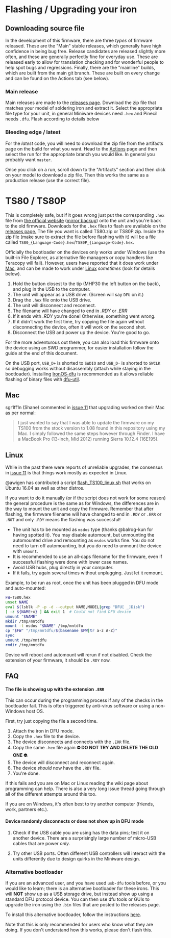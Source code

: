 # Flashing / Upgrading your iron

## Downloading source file

In the development of this firmware, there are three _types_ of firmware released.
These are the "Main" stable releases, which generally have high confidence in being bug free.
Release candidates are released slightly more often, and these are generally perfectly fine for everyday use. These are released early to allow for translation checking and for wonderful people to help spot bugs and regressions.
Finally, there are the "mainline" builds, which are built from the main git branch.
These are built on every change and can be found on the Actions tab (see below).

### Main release

Main releases are made to the [releases page](https://github.com/Ralim/IronOS/releases).
Download the zip file that matches your model of soldering iron and extract it.
Select the appropriate file type for your unit, in general Miniware devices need `.hex` and Pinecil needs `.dfu`.
Flash according to details below

### Bleeding edge / latest

For the _latest_ code, you will need to download the zip file from the artifacts page on the build for what you want.
Head to the [Actions](https://github.com/Ralim/IronOS/actions) page and then select the run for the appropriate branch you would like.
In general you probably want `master`.

Once you click on a run, scroll down to the "Artifacts" section and then click on your model to download a zip file.
Then this works the same as a production release (use the correct file).

# TS80 / TS80P

This is completely safe, but if it goes wrong just put the corresponding `.hex` file from [the official website](https://e-design.com.cn/en/NewsDetail/4203645.html) ([mirror backup](https://github.com/Ralim/IronOS-Meta/tree/main/Firmware/Miniware)) onto the unit and you're back to the old firmware. Downloads for the `.hex` files to flash are available on the [releases page.](https://github.com/Ralim/IronOS/releases) The file you want is called TS80.zip or TS80P.zip. Inside the zip file (make sure to extract the file before flashing with it) will be a file called `TS80_{Language-Code}.hex`/`TS80P_{Language-Code}.hex`.

Officially the bootloader on the devices only works under Windows (use the built-in File Explorer, as alternative file managers or copy handlers like Teracopy will fail). However, users have reported that it does work under [Mac](#mac), and can be made to work under [Linux](#linux) _sometimes_ (look for details below).

1. Hold the button closest to the tip (MHP30 the left button on the back), and plug in the USB to the computer.
2. The unit will appear as a USB drive. (Screen will say `DFU` on it.)
3. Drag the `.hex` file onto the USB drive.
4. The unit will disconnect and reconnect.
5. The filename will have changed to end in _.RDY_ or _.ERR_
6. If it ends with _.RDY_ you're done! Otherwise, something went wrong.
7. If it didn't work the first time, try copying the file again without disconnecting the device, often it will work on the second shot.
8. Disconnect the USB and power up the device. You're good to go.

For the more adventurous out there, you can also load this firmware onto the device using an SWD programmer, for easier installation follow the guide at the end of this document.

On the USB port, `USB_D+` is shorted to `SWDIO` and `USB_D-` is shorted to `SWCLK` so debugging works without disassembly (attach while staying in the bootloader). Installing [IronOS-dfu](https://github.com/Ralim/IronOS-dfu) is recommended as it allows reliable flashing of binary files with [dfu-util](http://dfu-util.sourceforge.net/).

## Mac

sgr1ff1n (Shane) commented in [issue 11](https://github.com/Ralim/IronOS/issues/11) that upgrading worked on their Mac as per normal:

> I just wanted to say that I was able to update the firmware on my TS100 from the stock version to 1.08 found in this repository using my Mac. I simply followed the same steps however through Finder. I have a MacBook Pro (13-inch, Mid 2012) running Sierra 10.12.4 (16E195).

## Linux

While in the past there were reports of unreliable upgrades, the consensus in [issue 11](https://github.com/Ralim/IronOS/issues/11) is that things work mostly as expected in Linux.

@awigen has contributed a script [flash_TS100_linux.sh](https://raw.githubusercontent.com/Ralim/IronOS/master/Flashing/flash_TS100_linux.sh) that works on Ubuntu 16.04 as well as other distros.

If you want to do it manually (or if the script does not work for some reason) the general procedure is the same as for Windows, the differences are in the way to mount the unit and copy the firmware.
Remember that after flashing, the firmware filename will have changed to end in `.RDY` or `.ERR` or `.NOT` and only `.RDY` means the flashing was successful!

- The unit has to be mounted as `msdos` type (thanks @balrog-kun for having spotted it). You may disable automount, but unmounting the automounted drive and remounting as `msdos` works fine. You do not need to turn off automounting, but you do need to unmount the device with `umount`.
- It is recommended to use an all-caps filename for the firmware, even if successful flashing were done with lower case names.
- Avoid USB hubs, plug directly in your computer.
- If it fails, try again several times without unplugging. Just let it remount.

Example, to be run as root, once the unit has been plugged in DFU mode and auto-mounted:

```bash
FW=TS80.hex
unset NAME
eval $(lsblk -P -p -d --output NAME,MODEL|grep "DFU[ _]Disk")
[ -z ${NAME+x} ] && exit 1  # Could not find DFU device
umount "$NAME"
mkdir /tmp/mntdfu
mount -t msdos "$NAME" /tmp/mntdfu
cp "$FW" "/tmp/mntdfu/$(basename $FW|tr a-z A-Z)"
sync
umount /tmp/mntdfu
rmdir /tmp/mntdfu
```

Device will reboot and automount will rerun if not disabled.
Check the extension of your firmware, it should be `.RDY` now.

## FAQ

#### The file is showing up with the extension `.ERR`

This can occur during the programming process if any of the checks in the bootloader fail. This is often triggered by anti-virus software or using a non-Windows host OS.

First, try just copying the file a second time.

1. Attach the iron in DFU mode.
2. Copy the `.hex` file to the device.
3. The device disconnects and connects with the `.ERR` file.
4. Copy the same `.hex` file again **⛔ DO NOT TRY AND DELETE THE OLD ONE ⛔**.
5. The device will disconnect and reconnect again.
6. The device _should_ now have the `.RDY` file.
7. You're done.

If this fails and you are on Mac or Linux reading the wiki page about programming can help. There is also a very long issue thread going through all of the different attempts around this too.

If you are on Windows, it's often best to try another computer (friends, work, partners etc.).

#### Device randomly disconnects or does not show up in DFU mode

1. Check if the USB cable you are using has the data pins; test it on another device. There are a surprisingly large number of micro-USB cables that are power _only_.

2. Try other USB ports. Often different USB controllers will interact with the units differently due to design quirks in the Miniware design.

### Alternative bootloader

If you are an advanced user, and you have used `usb-dfu` tools before, or you would like to learn; there is an alternative bootloader for these irons.
This will **NOT** show up as a USB storage drive, but instead show up using a standard DFU protocol device. You can then use dfu tools or GUIs to upgrade the iron using the `.bin` files that are posted to the releases page.

To install this alternative bootloader, follow the instructions [here](https://github.com/Ralim/IronOS-dfu/blob/mainline/docs/Bootloader.md).

Note that this is only recommended for users who know what they are doing. If you don't understand how this works, please don't flash this.
